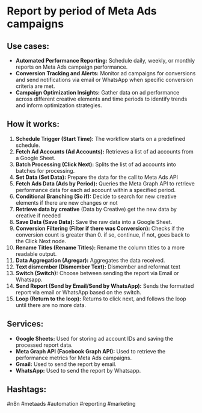 # Report by period of Meta Ads campaigns

## Use cases:

- **Automated Performance Reporting:** Schedule daily, weekly, or monthly reports on Meta Ads campaign performance.
- **Conversion Tracking and Alerts:** Monitor ad campaigns for conversions and send notifications via email or WhatsApp when specific conversion criteria are met.
- **Campaign Optimization Insights:** Gather data on ad performance across different creative elements and time periods to identify trends and inform optimization strategies.

## How it works:

1.  **Schedule Trigger (Start Time):** The workflow starts on a predefined schedule.
2.  **Fetch Ad Accounts (Ad Accounts):** Retrieves a list of ad accounts from a Google Sheet.
3.  **Batch Processing (Click Next):** Splits the list of ad accounts into batches for processing.
4.  **Set Data (Set Data):** Prepare the data for the call to Meta Ads API
5.  **Fetch Ads Data (Ads by Period):** Queries the Meta Graph API to retrieve performance data for each ad account within a specified period.
6. **Conditional Branching (So if):** Decide to search for new creative elements if there are new changes or not
7. **Retrieve data by creative** (Data by Creative) get the new data by creative if needed
8.  **Save Data (Save Data):** Save the raw data into a Google Sheet.
9.  **Conversion Filtering (Filter if there was Conversion):** Checks if the conversion count is greater than 0. if so, continue, if not, goes back to the Click Next node.
10. **Rename Titles (Rename Titles):** Rename the column titles to a more readable output.
11. **Data Aggregation (Agregar):** Aggregates the data received.
12. **Text dismember (Dismember Text):** Dismember and reformat text
13. **Switch (Switch):** Choose between sending the report via Email or Whatsapp.
14. **Send Report (Send by Email/Send by WhatsApp):** Sends the formatted report via email or WhatsApp based on the switch.
15. **Loop (Return to the loop):** Returns to click next, and follows the loop until there are no more data.

## Services:

-   **Google Sheets:** Used for storing ad account IDs and saving the processed report data.
-   **Meta Graph API (Facebook Graph API):**  Used to retrieve the performance metrics for Meta Ads campaigns.
-   **Gmail:** Used to send the report by email.
-   **WhatsApp:** Used to send the report by Whatsapp.

## Hashtags:

#n8n #metaads #automation #reporting #marketing
